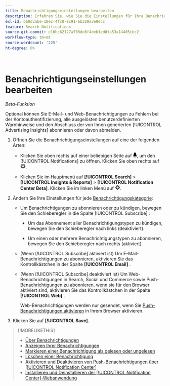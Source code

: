 ```yaml
---
title: Benachrichtigungseinstellungen bearbeiten
description: Erfahren Sie, wie Sie die Einstellungen für Ihre Benachrichtigungen bearbeiten.
exl-id: b60d3abe-10ec-4fc0-8c91-6b329a3e9ecc
feature: Search Notifications
source-git-commit: e16bc62127a708de8f4deb1eddfa53a14405cbc2
workflow-type: tm+mt
source-wordcount: '225'
ht-degree: 0%

---
```


# Benachrichtigungseinstellungen bearbeiten

*Beta-Funktion*

Optional können Sie E-Mail- und Web-Benachrichtigungen zu Fehlern bei der Kontoauthentifizierung, alle ausgelösten benutzerdefinierten Warnhinweise und den Abschluss der von Ihnen generierten [!UICONTROL Advertising Insights] abonnieren oder davon abmelden.

1. Öffnen Sie die Benachrichtigungseinstellungen auf eine der folgenden Arten:

   * Klicken Sie oben rechts auf einer beliebigen Seite auf ![Benachrichtigungen](/help/search-social-commerce/assets/notifications-panel.png "Benachrichtigungen"), um den [!UICONTROL Notifications] zu öffnen. Klicken Sie oben rechts auf ![Einstellungen](/help/search-social-commerce/assets/settings-nc.png "Einstellungen").

   * Klicken Sie im Hauptmenü auf **[!UICONTROL Search]** > **[!UICONTROL Insights & Reports]** > **[!UICONTROL Notification Center Beta]**. Klicken Sie im linken Menü auf ![Einstellungen](/help/search-social-commerce/assets/settings-nc.png "Einstellungen").

1. Ändern Sie Ihre Einstellungen für jede [Benachrichtigungskategorie](notification-about.md):

   * Um Benachrichtigungen zu abonnieren oder zu kündigen, bewegen Sie den Schieberegler in die Spalte [!UICONTROL Subscribe] :

      * Um das Abonnement aller Benachrichtigungstypen zu kündigen, bewegen Sie den Schieberegler nach links (deaktiviert).

      * Um einen oder mehrere Benachrichtigungstypen zu abonnieren, bewegen Sie den Schieberegler nach rechts (aktiviert).

   * (Wenn [!UICONTROL Subscribe] aktiviert ist) Um E-Mail-Benachrichtigungen zu abonnieren, aktivieren Sie das Kontrollkästchen in der Spalte **[!UICONTROL Email]** .

   * (Wenn [!UICONTROL Subscribe] deaktiviert ist) Um Web-Benachrichtigungen in Search, Social und Commerce sowie Push-Benachrichtigungen zu abonnieren, wenn sie für den Browser aktiviert sind, aktivieren Sie das Kontrollkästchen in der Spalte **[!UICONTROL Web]** .

     Web-Benachrichtigungen werden nur gesendet, wenn Sie [Push-Benachrichtigungen aktivieren](notifications-push-enable-disable.md) in Ihrem Browser aktivieren.

1. Klicken Sie auf **[!UICONTROL Save]**.

>[!MORELIKETHIS]
>
>* [Über Benachrichtigungen](/help/search-social-commerce/notifications/notification-about.md)
>* [Anzeigen Ihrer Benachrichtigungen](notification-view.md)
>* [Markieren einer Benachrichtigung als gelesen oder ungelesen](notification-mark-read-unread.md)
>* [Löschen einer Benachrichtigung](notification-delete.md)
>* [Aktivieren und Deaktivieren von Push-Benachrichtigungen über [!UICONTROL Notification Center]](notifications-push-enable-disable.md)
>* [Installieren und Deinstallieren der [!UICONTROL Notification Center]-Webanwendung](notification-app-install-uninstall.md)

